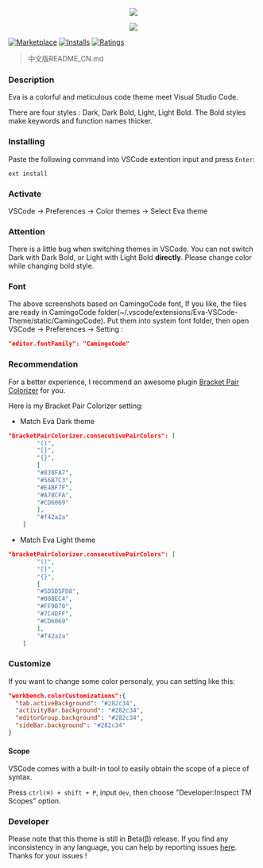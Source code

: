 <p align="center"><img src="https://raw.githubusercontent.com/fisheva/Eva-VSCode-Theme/master/static/Screenshot/Eva-Dark.png"></p>
<p align="center"><img src="https://raw.githubusercontent.com/fisheva/Eva-VSCode-Theme/master/static/Screenshot/Eva-Light.png"></p>

[![Marketplace](http://vsmarketplacebadge.apphb.com/version/fisheva.eva-vscode-theme.svg)](https://marketplace.visualstudio.com/items/fisheva.eva-vscode-theme) [![Installs](http://vsmarketplacebadge.apphb.com/installs/fisheva.eva-vscode-theme.svg)](https://marketplace.visualstudio.com/items/fisheva.eva-vscode-theme) [![Ratings](http://vsmarketplacebadge.apphb.com/rating-short/fisheva.eva-vscode-theme.svg)](https://marketplace.visualstudio.com/items/fisheva.eva-vscode-theme)

> 中文版README_CN.md

### Description
Eva is a colorful and meticulous code theme meet Visual Studio Code.

There are four styles : Dark, Dark Bold, Light, Light Bold. The Bold styles make keywords and function names thicker.

### Installing
Paste the following command into VSCode extention input and press `Enter`:
```shell
ext install
```
### Activate
VSCode → Preferences → Color themes → Select Eva theme

### Attention
There is a little bug when switching themes in VSCode. You can not switch Dark with Dark Bold, or Light with Light Bold **directly**. Please change color while changing bold style.

### Font
The above screenshots based on CamingoCode font, If you like, the files are ready in CamingoCode folder(~/.vscode/extensions/Eva-VSCode-Theme/static/CamingoCode). Put them into system font folder, then open VSCode → Preferences → Setting :
```json
"editor.fontFamily": "CamingoCode"
```
### Recommendation
For a better experience, I recommend an awesome plugin [Bracket Pair Colorizer](https://marketplace.visualstudio.com/items?itemName=CoenraadS.bracket-pair-colorizer) for you.

Here is my Bracket Pair Colorizer setting:

- Match Eva Dark theme
```json
"bracketPairColorizer.consecutivePairColors": [
        "()",
        "[]",
        "{}",
        [
        "#838FA7",
        "#56B7C3",
        "#E4BF7F",
        "#A78CFA",
        "#CD6069"
        ],
        "#f42a2a"
    ]
```

- Match Eva Light theme
```json
"bracketPairColorizer.consecutivePairColors": [
        "()",
        "[]",
        "{}",
        [
        "#5D5D5FD8",
        "#00BEC4",
        "#FF9070",
        "#7C4DFF",
        "#CD6069"
        ],
        "#f42a2a"
    ]
```


### Customize
If you want to change some color personaly, you can setting like this:
```json
"workbench.colorCustomizations":{
  "tab.activeBackground": "#282c34",
  "activityBar.background": "#282c34",
  "editorGroup.background": "#282c34",
  "sideBar.background": "#282c34"
}
```
#### Scope
VSCode comes with a built-in tool to easily obtain the scope of a piece of syntax.

Press `ctrl(⌘) + shift + P`, input `dev`, then choose "Developer:Inspect TM Scopes" option.


### Developer
Please note that this theme is still in Beta(β) release. If you find any inconsistency in any language, you can help by reporting issues [here](https://github.com/fisheva/Eva-code-themes). Thanks for your issues !
